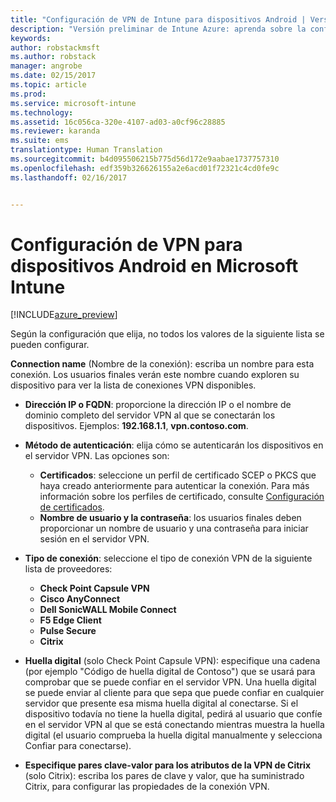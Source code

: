 ```yaml
---
title: "Configuración de VPN de Intune para dispositivos Android | Versión preliminar de Intune Azure | Microsoft Docs"
description: "Versión preliminar de Intune Azure: aprenda sobre la configuración de Intune que puede usar para configurar conexiones VPN en dispositivos Android."
keywords: 
author: robstackmsft
ms.author: robstack
manager: angrobe
ms.date: 02/15/2017
ms.topic: article
ms.prod: 
ms.service: microsoft-intune
ms.technology: 
ms.assetid: 16c056ca-320e-4107-ad03-a0cf96c28885
ms.reviewer: karanda
ms.suite: ems
translationtype: Human Translation
ms.sourcegitcommit: b4d095506215b775d56d172e9aabae1737757310
ms.openlocfilehash: edf359b326626155a2e6acd01f72321c4cd0fe9c
ms.lasthandoff: 02/16/2017


---
```


# <a name="vpn-settings-for-android-devices-in-microsoft-intune"></a>Configuración de VPN para dispositivos Android en Microsoft Intune

[!INCLUDE[azure_preview](../includes/azure_preview.md)]

Según la configuración que elija, no todos los valores de la siguiente lista se pueden configurar.

**Connection name** (Nombre de la conexión): escriba un nombre para esta conexión. Los usuarios finales verán este nombre cuando exploren su dispositivo para ver la lista de conexiones VPN disponibles.
- **Dirección IP o FQDN**: proporcione la dirección IP o el nombre de dominio completo del servidor VPN al que se conectarán los dispositivos. Ejemplos: **192.168.1.1**, **vpn.contoso.com**.
- **Método de autenticación**: elija cómo se autenticarán los dispositivos en el servidor VPN. Las opciones son:
    - **Certificados**: seleccione un perfil de certificado SCEP o PKCS que haya creado anteriormente para autenticar la conexión. Para más información sobre los perfiles de certificado, consulte [Configuración de certificados](how-to-configure-certificates.md).
    - **Nombre de usuario y la contraseña**: los usuarios finales deben proporcionar un nombre de usuario y una contraseña para iniciar sesión en el servidor VPN.
- **Tipo de conexión**: seleccione el tipo de conexión VPN de la siguiente lista de proveedores:
    - **Check Point Capsule VPN**
    - **Cisco AnyConnect**
    - **Dell SonicWALL Mobile Connect**
    - **F5 Edge Client**
    - **Pulse Secure**
    - **Citrix**

- **Huella digital** (solo Check Point Capsule VPN): especifique una cadena (por ejemplo "Código de huella digital de Contoso") que se usará para comprobar que se puede confiar en el servidor VPN. Una huella digital se puede enviar al cliente para que sepa que puede confiar en cualquier servidor que presente esa misma huella digital al conectarse. Si el dispositivo todavía no tiene la huella digital, pedirá al usuario que confíe en el servidor VPN al que se está conectando mientras muestra la huella digital (el usuario comprueba la huella digital manualmente y selecciona Confiar para conectarse).
- **Especifique pares clave-valor para los atributos de la VPN de Citrix** (solo Citrix): escriba los pares de clave y valor, que ha suministrado Citrix, para configurar las propiedades de la conexión VPN.


